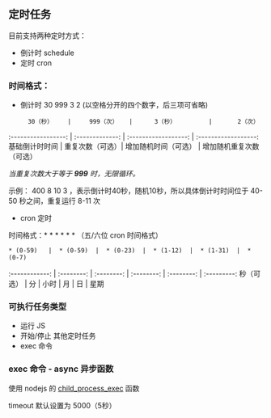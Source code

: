 ## 定时任务

目前支持两种定时方式：
- 倒计时 schedule
- 定时 cron

### 时间格式：

- 倒计时 30 999 3 2  (以空格分开的四个数字，后三项可省略)

        30（秒）    |     999（次）   |      3（秒）         |       2（次）       
:-----------------: | :-------------: | :------------------: | :------------------:
   基础倒计时时间   | 重复次数（可选）| 增加随机时间（可选） | 增加随机重复次数（可选）  

*当重复次数大于等于 **999** 时，无限循环。*

示例： 400 8 10 3 ，表示倒计时40秒，随机10秒，所以具体倒计时时间位于 40-50 秒之间，重复运行 8-11 次

- cron 定时 

时间格式：* * * * * * （五/六位 cron 时间格式）

    * (0-59)   |  * (0-59)  |  * (0-23)  |  * (1-12)  |  * (1-31)  |  * (0-7)      
:------------: | :--------: | :--------: | :--------: | :--------: | :---------:
   秒（可选）  |    分      |    小时    |      月    |     日     |    星期


### 可执行任务类型

- 运行 JS
- 开始/停止 其他定时任务
- exec 命令

### exec 命令 - async 异步函数

使用 nodejs 的 [child_process_exec](https://nodejs.org/api/child_process.html#child_process_child_process_exec_command_options_callback) 函数

timeout 默认设置为 5000（5秒）